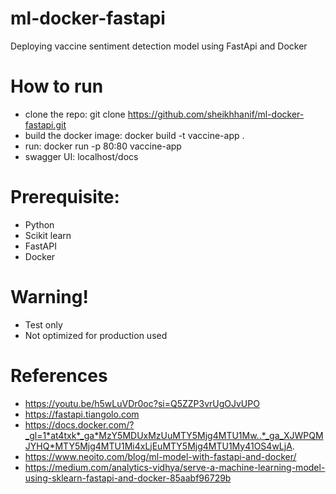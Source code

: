 # ml-docker-fastapi
Deploying vaccine sentiment detection model using FastApi and Docker 

# How to run
- clone the repo: git clone https://github.com/sheikhhanif/ml-docker-fastapi.git
- build the docker image: docker build -t vaccine-app .
- run: docker run -p 80:80 vaccine-app
- swagger UI: localhost/docs

# Prerequisite:
- Python
- Scikit learn
- FastAPI
- Docker

# Warning!
- Test only
- Not optimized for production used

# References
- https://youtu.be/h5wLuVDr0oc?si=Q5ZZP3vrUgOJvUPO
- https://fastapi.tiangolo.com
- https://docs.docker.com/?_gl=1*at4txk*_ga*MzY5MDUxMzUuMTY5Mjg4MTU1Mw..*_ga_XJWPQMJYHQ*MTY5Mjg4MTU1Mi4xLjEuMTY5Mjg4MTU1My41OS4wLjA.
- https://www.neoito.com/blog/ml-model-with-fastapi-and-docker/
- https://medium.com/analytics-vidhya/serve-a-machine-learning-model-using-sklearn-fastapi-and-docker-85aabf96729b
